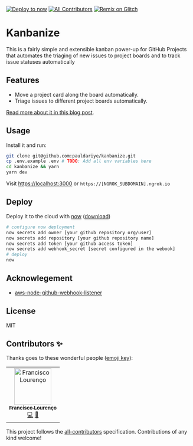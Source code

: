 [![Deploy to now](https://deploy.now.sh/static/button.svg)](https://deploy.now.sh/?repo=https://github.com/pauldariye/kanbanize&env=TOKEN&env=WEBHOOK_SECRET&env=OWNER&env=RESPOSITORY)
[![All Contributors](https://img.shields.io/badge/all_contributors-1-orange.svg?style=flat-square)](#contributors)
[![Remix on Glitch](https://cdn.glitch.com/2703baf2-b643-4da7-ab91-7ee2a2d00b5b%2Fremix-button.svg)](https://glitch.com/edit/#!/remix/kanbanize/ca1589ea-ae22-4483-a2ee-c0b4c426e43f)
# Kanbanize

This is a fairly simple and extensible kanban power-up for GitHub Projects that automates the triaging of new issues to project boards and to track issue statuses automatically

## Features

- Move a project card along the board automatically.
- Triage issues to different project boards automatically.

[Read more about it in this blog post](https://medium.com/the-andela-way/https-medium-com-the-andela-way-how-to-build-a-power-up-for-your-github-project-board-for-project-344d5b380a68).

## Usage

Install it and run:
```bash
git clone git@github.com:pauldariye/kanbanize.git
cp .env.example .env # TODO: Add all env variables here
cd kanbanize && yarn
yarn dev
```

Visit [https://localhost:3000](https://localhost:3000) or `https://[NGROK_SUBDOMAIN].ngrok.io`

## Deploy

Deploy it to the cloud with [now](https://zeit.co/now) ([download](https://zeit.co/download))
```bash
# configure now deployment
now secrets add owner [your github repository org/user]
now secrets add repository [your github repository name]
now secrets add token [your github access token]
now secrets add webhook_secret [secret configured in the webook]
# deploy
now
```

## Acknowlegement
- [aws-node-github-webhook-listener](https://github.com/serverless/examples/tree/master/aws-node-github-webhook-listener)

## License
MIT

## Contributors ✨

Thanks goes to these wonderful people ([emoji key](https://allcontributors.org/docs/en/emoji-key)):

<!-- ALL-CONTRIBUTORS-LIST:START - Do not remove or modify this section -->
<!-- prettier-ignore -->
<table>
  <tr>
    <td align="center"><a href="https://www.betafabric.com/francisco/"><img src="https://avatars0.githubusercontent.com/u/208149?v=4" width="100px;" alt="Francisco Lourenço"/><br /><sub><b>Francisco Lourenço</b></sub></a><br /><a href="https://github.com/pauldariye/kanbanize/commits?author=franciscolourenco" title="Code">💻</a> <a href="https://github.com/pauldariye/kanbanize/commits?author=franciscolourenco" title="Documentation">📖</a></td>
  </tr>
</table>

<!-- ALL-CONTRIBUTORS-LIST:END -->

This project follows the [all-contributors](https://github.com/all-contributors/all-contributors) specification. Contributions of any kind welcome!